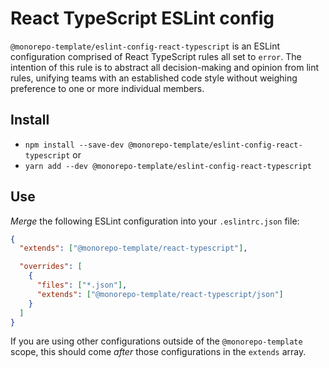 # React TypeScript ESLint config

`@monorepo-template/eslint-config-react-typescript` is an ESLint configuration
comprised of React TypeScript rules all set to `error`. The intention of this
rule is to abstract all decision-making and opinion from lint rules, unifying
teams with an established code style without weighing preference to one or more
individual members.

## Install

- `npm install --save-dev @monorepo-template/eslint-config-react-typescript` or
- `yarn add --dev @monorepo-template/eslint-config-react-typescript`

## Use

_Merge_ the following ESLint configuration into your `.eslintrc.json` file:

```json
{
  "extends": ["@monorepo-template/react-typescript"],

  "overrides": [
    {
      "files": ["*.json"],
      "extends": ["@monorepo-template/react-typescript/json"]
    }
  ]
}
```

If you are using other configurations outside of the `@monorepo-template` scope,
this should come _after_ those configurations in the `extends` array.
